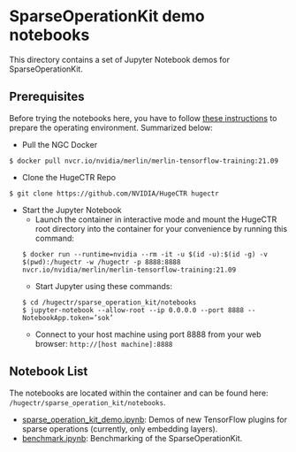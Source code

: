 # SparseOperationKit demo notebooks #
This directory contains a set of Jupyter Notebook demos for SparseOperationKit.

## Prerequisites ##
Before trying the notebooks here, you have to follow [these instructions](../../notebooks/README.md#Quickstart) to prepare the operating environment. Summarized below:
+ Pull the NGC Docker
```shell
$ docker pull nvcr.io/nvidia/merlin/merlin-tensorflow-training:21.09
```
+ Clone the HugeCTR Repo
```shell
$ git clone https://github.com/NVIDIA/HugeCTR hugectr
```
+ Start the Jupyter Notebook
    - Launch the container in interactive mode and mount the HugeCTR root directory into the container for your convenience by running this command:
    ```shell
    $ docker run --runtime=nvidia --rm -it -u $(id -u):$(id -g) -v $(pwd):/hugectr -w /hugectr -p 8888:8888 nvcr.io/nvidia/merlin/merlin-tensorflow-training:21.09
    ```
    - Start Jupyter using these commands:
    ```shell
    $ cd /hugectr/sparse_operation_kit/notebooks
    $ jupyter-notebook --allow-root --ip 0.0.0.0 --port 8888 --NotebookApp.token=’sok’
    ```
    - Connect to your host machine using port 8888 from your web browser: `http://[host machine]:8888`

## Notebook List ##
The notebooks are located within the container and can be found here: `/hugectr/sparse_operation_kit/notebooks`.

- [sparse_operation_kit_demo.ipynb](sparse_operation_kit_demo.ipynb): Demos of new TensorFlow plugins for sparse operations (currently, only embedding layers).
- [benchmark.ipynb](benchmark.ipynb): Benchmarking of the SparseOperationKit.